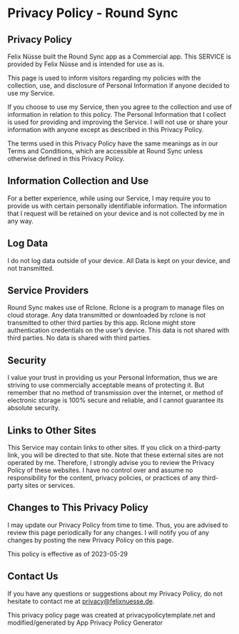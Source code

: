 # Privacy Policy - Round Sync

## Privacy Policy

Felix Nüsse built the Round Sync app as a Commercial app. This SERVICE is provided by Felix Nüsse and is intended for use as is.

This page is used to inform visitors regarding my policies with the collection, use, and disclosure of Personal Information if anyone decided to use my Service.

If you choose to use my Service, then you agree to the collection and use of information in relation to this policy. The Personal Information that I collect is used for providing and improving the Service. I will not use or share your information with anyone except as described in this Privacy Policy.

The terms used in this Privacy Policy have the same meanings as in our Terms and Conditions, which are accessible at Round Sync unless otherwise defined in this Privacy Policy.

## Information Collection and Use

For a better experience, while using our Service, I may require you to provide us with certain personally identifiable information. The information that I request will be retained on your device and is not collected by me in any way.

## Log Data

I do not log data outside of your device. All Data is kept on your device, and not transmitted.

## Service Providers

Round Sync makes use of Rclone. Rclone is a program to manage files on cloud storage. Any data transmitted or downloaded by rclone is not transmitted to other third parties by this app. Rclone might store authentication credentials on the user’s device. This data is not shared with third parties. No data is shared with third parties.

## Security

I value your trust in providing us your Personal Information, thus we are striving to use commercially acceptable means of protecting it. But remember that no method of transmission over the internet, or method of electronic storage is 100% secure and reliable, and I cannot guarantee its absolute security.

## Links to Other Sites

This Service may contain links to other sites. If you click on a third-party link, you will be directed to that site. Note that these external sites are not operated by me. Therefore, I strongly advise you to review the Privacy Policy of these websites. I have no control over and assume no responsibility for the content, privacy policies, or practices of any third-party sites or services.

## Changes to This Privacy Policy

I may update our Privacy Policy from time to time. Thus, you are advised to review this page periodically for any changes. I will notify you of any changes by posting the new Privacy Policy on this page.

This policy is effective as of 2023-05-29

## Contact Us

If you have any questions or suggestions about my Privacy Policy, do not hesitate to contact me at privacy@felixnuesse.de.

This privacy policy page was created at privacypolicytemplate.net and modified/generated by App Privacy Policy Generator

